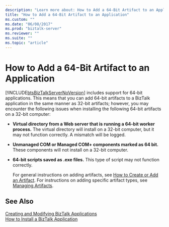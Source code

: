 ```yaml
---
description: "Learn more about: How to Add a 64-Bit Artifact to an Application"
title: "How to Add a 64-Bit Artifact to an Application"
ms.custom: ""
ms.date: "06/08/2017"
ms.prod: "biztalk-server"
ms.reviewer: ""
ms.suite: ""
ms.topic: "article"
---
```

# How to Add a 64-Bit Artifact to an Application
[!INCLUDE[btsBizTalkServerNoVersion](../includes/btsbiztalkservernoversion-md.md)] includes support for 64-bit applications. This means that you can add 64-bit artifacts to a BizTalk application in the same manner as 32-bit artifacts; however, you may encounter the following issues when installing the following 64-bit artifacts on a 32-bit computer:  
  
- **Virtual directory from a Web server that is running a 64-bit worker process.** The virtual directory will install on a 32-bit computer, but it may not function correctly. A mismatch will be logged.  
  
- **Unmanaged COM or Managed COM+ components marked as 64 bit.** These components will not install on a 32-bit computer.  
  
- **64-bit scripts saved as .exe files.** This type of script may not function correctly.  
  
  For general instructions on adding artifacts, see [How to Create or Add an Artifact](../core/how-to-create-or-add-an-artifact.md). For instructions on adding specific artifact types, see [Managing Artifacts](../core/managing-artifacts.md).  
  
## See Also  
 [Creating and Modifying BizTalk Applications](../core/creating-and-modifying-biztalk-applications.md)   
 [How to Install a BizTalk Application](../core/how-to-install-a-biztalk-application.md)
